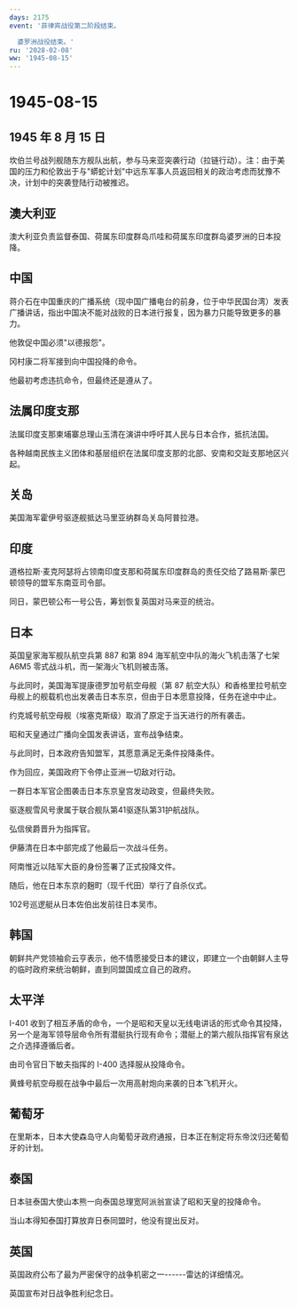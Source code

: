 ```yaml
---
days: 2175
event: '菲律宾战役第二阶段结束。

  婆罗洲战役结束。'
ru: '2028-02-08'
ww: '1945-08-15'
---
```


# 1945-08-15

## 1945 年 8 月 15 日

坎伯兰号战列舰随东方舰队出航，参与马来亚突袭行动（拉链行动）。注：由于美国的压力和伦敦出于与"蟒蛇计划"中远东军事人员返回相关的政治考虑而犹豫不决，计划中的突袭登陆行动被推迟。

## 澳大利亚

澳大利亚负责监督泰国、荷属东印度群岛爪哇和荷属东印度群岛婆罗洲的日本投降。

## 中国

蒋介石在中国重庆的广播系统（现中国广播电台的前身，位于中华民国台湾）发表广播讲话，指出中国决不能对战败的日本进行报复，因为暴力只能导致更多的暴力。

他敦促中国必须"以德报怨"。

冈村康二将军接到向中国投降的命令。

他最初考虑违抗命令，但最终还是遵从了。

## 法属印度支那

法属印度支那柬埔寨总理山玉清在演讲中呼吁其人民与日本合作，抵抗法国。

各种越南民族主义团体和基层组织在法属印度支那的北部、安南和交趾支那地区兴起。

## 关岛

美国海军霍伊号驱逐舰抵达马里亚纳群岛关岛阿普拉港。

## 印度

道格拉斯·麦克阿瑟将占领南印度支那和荷属东印度群岛的责任交给了路易斯·蒙巴顿领导的盟军东南亚司令部。

同日，蒙巴顿公布一号公告，筹划恢复英国对马来亚的统治。

## 日本

英国皇家海军舰队航空兵第 887 和第 894 海军航空中队的海火飞机击落了七架
A6M5 零式战斗机，而一架海火飞机则被击落。

与此同时，美国海军提康德罗加号航空母舰（第 87
航空大队）和香格里拉号航空母舰上的舰载机也出发袭击日本东京，但由于日本愿意投降，任务在途中中止。

约克城号航空母舰（埃塞克斯级）取消了原定于当天进行的所有袭击。

昭和天皇通过广播向全国发表讲话，宣布战争结束。

与此同时，日本政府告知盟军，其愿意满足无条件投降条件。

作为回应，美国政府下令停止亚洲一切敌对行动。

一群日本军官企图袭击日本东京皇宫发动政变，但最终失败。

驱逐舰雪风号隶属于联合舰队第41驱逐队第31护航战队。

弘信侯爵晋升为指挥官。

伊藤清在日本中部完成了他最后一次战斗任务。

阿南惟近以陆军大臣的身份签署了正式投降文件。

随后，他在日本东京的麹町（现千代田）举行了自杀仪式。

102号巡逻艇从日本佐伯出发前往日本吴市。

## 韩国

朝鲜共产党领袖俞云亨表示，他不情愿接受日本的建议，即建立一个由朝鲜人主导的临时政府来统治朝鲜，直到同盟国成立自己的政府。

## 太平洋

I-401
收到了相互矛盾的命令，一个是昭和天皇以无线电讲话的形式命令其投降，另一个是海军领导层命令所有潜艇执行现有命令；潜艇上的第六舰队指挥官有泉达之介选择遵循后者。

由司令官日下敏夫指挥的 I-400 选择服从投降命令。

黄蜂号航空母舰在战争中最后一次用高射炮向来袭的日本飞机开火。

## 葡萄牙

在里斯本，日本大使森岛守人向葡萄牙政府通报，日本正在制定将东帝汶归还葡萄牙的计划。

## 泰国

日本驻泰国大使山本熊一向泰国总理宽阿派翁宣读了昭和天皇的投降命令。

当山本得知泰国打算放弃日泰同盟时，他没有提出反对。

## 英国

英国政府公布了最为严密保守的战争机密之一------雷达的详细情况。

英国宣布对日战争胜利纪念日。